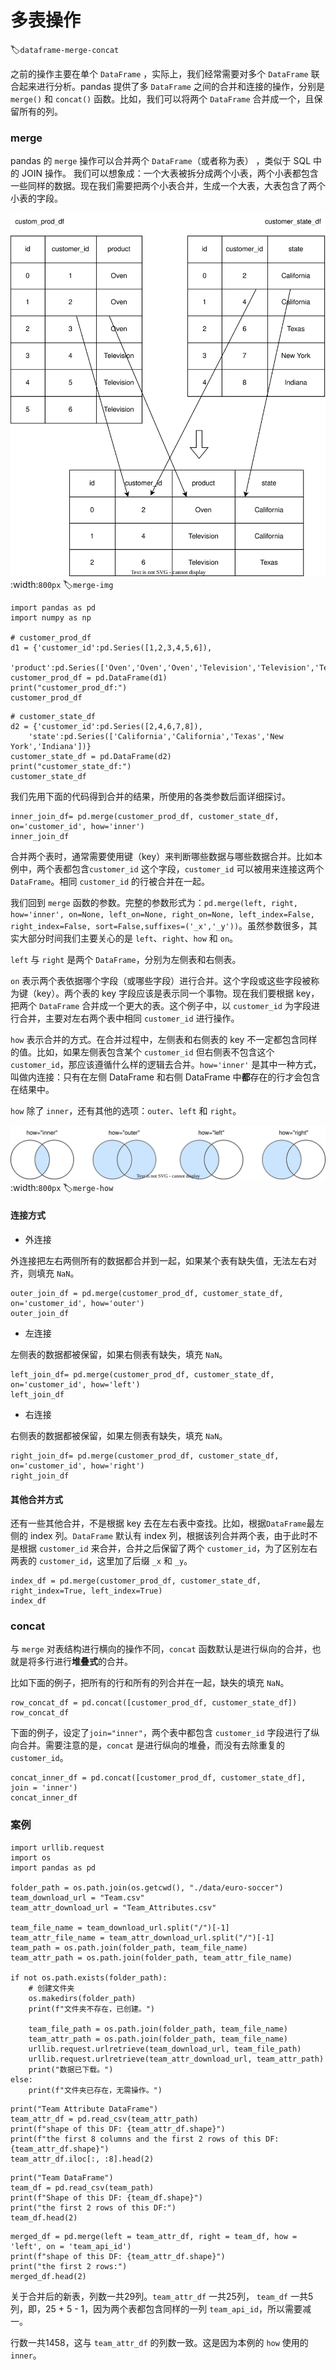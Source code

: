 # 多表操作
:label:`dataframe-merge-concat`

之前的操作主要在单个 `DataFrame` ，实际上，我们经常需要对多个 `DataFrame` 联合起来进行分析。pandas 提供了多 `DataFrame` 之间的合并和连接的操作，分别是 `merge()` 和 `concat()` 函数。比如，我们可以将两个 `DataFrame` 合并成一个，且保留所有的列。

### merge

pandas 的 `merge` 操作可以合并两个 `DataFrame`（或者称为表） ，类似于 SQL 中的 JOIN 操作。 我们可以想象成：一个大表被拆分成两个小表，两个小表都包含一些同样的数据。现在我们需要把两个小表合并，生成一个大表，大表包含了两个小表的字段。

![分组与汇总](../img/ch-pandas/merge.svg)
:width:`800px`
:label:`merge-img`

```{.python .input}
import pandas as pd
import numpy as np
 
# customer_prod_df
d1 = {'customer_id':pd.Series([1,2,3,4,5,6]),
  'product':pd.Series(['Oven','Oven','Oven','Television','Television','Television'])}
customer_prod_df = pd.DataFrame(d1)
print("customer_prod_df:")
customer_prod_df
```

```{.python .input}
# customer_state_df
d2 = {'customer_id':pd.Series([2,4,6,7,8]),
    'state':pd.Series(['California','California','Texas','New York','Indiana'])}
customer_state_df = pd.DataFrame(d2)
print("customer_state_df:")
customer_state_df
```

我们先用下面的代码得到合并的结果，所使用的各类参数后面详细探讨。

```{.python .input}
inner_join_df= pd.merge(customer_prod_df, customer_state_df, on='customer_id', how='inner')
inner_join_df
```

合并两个表时，通常需要使用键（key）来判断哪些数据与哪些数据合并。比如本例中，两个表都包含`customer_id` 这个字段，`customer_id` 可以被用来连接这两个 `DataFrame`。相同 `customer_id` 的行被合并在一起。

我们回到 `merge` 函数的参数。完整的参数形式为：`pd.merge(left, right, how='inner', on=None, left_on=None, right_on=None, left_index=False, right_index=False, sort=False,suffixes=('_x','_y'))`。虽然参数很多，其实大部分时间我们主要关心的是 `left`、`right`、`how` 和 `on`。

`left` 与 `right` 是两个 `DataFrame`，分别为左侧表和右侧表。

`on` 表示两个表依据哪个字段（或哪些字段）进行合并。这个字段或这些字段被称为键（key）。两个表的 key 字段应该是表示同一个事物。现在我们要根据 key，把两个 `DataFrame` 合并成一个更大的表。这个例子中，以 `customer_id` 为字段进行合并，主要对左右两个表中相同 `customer_id` 进行操作。

`how` 表示合并的方式。在合并过程中，左侧表和右侧表的 key 不一定都包含同样的值。比如，如果左侧表包含某个 `customer_id` 但右侧表不包含这个 `customer_id`，那应该遵循什么样的逻辑去合并。`how='inner'` 是其中一种方式，叫做内连接：只有在左侧 DataFrame 和右侧 DataFrame 中**都**存在的行才会包含在结果中。

`how` 除了 `inner`，还有其他的选项：`outer`、`left` 和 `right`。

![合并方式](../img/ch-pandas/merge-how.svg)
:width:`800px`
:label:`merge-how`

#### 连接方式

* 外连接

外连接把左右两侧所有的数据都合并到一起，如果某个表有缺失值，无法左右对齐，则填充 `NaN`。

```{.python .input}
outer_join_df = pd.merge(customer_prod_df, customer_state_df, on='customer_id', how='outer')
outer_join_df
```

* 左连接

左侧表的数据都被保留，如果右侧表有缺失，填充 `NaN`。

```{.python .input}
left_join_df= pd.merge(customer_prod_df, customer_state_df, on='customer_id', how='left')
left_join_df 
```

* 右连接

右侧表的数据都被保留，如果左侧表有缺失，填充 `NaN`。

```{.python .input}
right_join_df= pd.merge(customer_prod_df, customer_state_df, on='customer_id', how='right')
right_join_df 
```

#### 其他合并方式

还有一些其他合并，不是根据 key 去在左右表中查找。比如，根据`DataFrame`最左侧的 index 列。`DataFrame` 默认有 index 列，根据该列合并两个表，由于此时不是根据 `customer_id` 来合并，合并之后保留了两个 `customer_id`，为了区别左右两表的 `customer_id`，这里加了后缀 `_x` 和 `_y`。

```{.python .input}
index_df = pd.merge(customer_prod_df, customer_state_df, right_index=True, left_index=True)
index_df
```

### concat

与 `merge` 对表结构进行横向的操作不同，`concat` 函数默认是进行纵向的合并，也就是将多行进行**堆叠式**的合并。

比如下面的例子，把所有的行和所有的列合并在一起，缺失的填充 `NaN`。

```{.python .input}
row_concat_df = pd.concat([customer_prod_df, customer_state_df])
row_concat_df
```

下面的例子，设定了`join="inner"`，两个表中都包含 `customer_id` 字段进行了纵向合并。需要注意的是，`concat` 是进行纵向的堆叠，而没有去除重复的 `customer_id`。

```{.python .input}
concat_inner_df = pd.concat([customer_prod_df, customer_state_df], join = 'inner')
concat_inner_df
```

### 案例

```{.python .input}
import urllib.request
import os
import pandas as pd

folder_path = os.path.join(os.getcwd(), "./data/euro-soccer")
team_download_url = "Team.csv"
team_attr_download_url = "Team_Attributes.csv"

team_file_name = team_download_url.split("/")[-1]
team_attr_file_name = team_attr_download_url.split("/")[-1]
team_path = os.path.join(folder_path, team_file_name)
team_attr_path = os.path.join(folder_path, team_attr_file_name)

if not os.path.exists(folder_path):
    # 创建文件夹
    os.makedirs(folder_path)
    print(f"文件夹不存在，已创建。")

    team_file_path = os.path.join(folder_path, team_file_name)
    team_attr_path = os.path.join(folder_path, team_file_name)
    urllib.request.urlretrieve(team_download_url, team_file_path)
    urllib.request.urlretrieve(team_attr_download_url, team_attr_path)
    print("数据已下载。")
else:
    print(f"文件夹已存在，无需操作。")
```

```{.python .input}
print("Team Attribute DataFrame")
team_attr_df = pd.read_csv(team_attr_path)
print(f"shape of this DF: {team_attr_df.shape}")
print(f"the first 8 columns and the first 2 rows of this DF: {team_attr_df.shape}")
team_attr_df.iloc[:, :8].head(2)
```

```{.python .input}
print("Team DataFrame")
team_df = pd.read_csv(team_path)
print(f"Shape of this DF: {team_df.shape}")
print("the first 2 rows of this DF:")
team_df.head(2)
```

```{.python .input}
merged_df = pd.merge(left = team_attr_df, right = team_df, how = 'left', on = 'team_api_id')
print(f"shape of this DF: {team_attr_df.shape}")
print("the first 2 rows:")
merged_df.head(2)
```

关于合并后的新表，列数一共29列。`team_attr_df` 一共25列， `team_df` 一共5列，即，25 + 5 - 1，因为两个表都包含同样的一列 `team_api_id`，所以需要减一。

行数一共1458，这与 `team_attr_df` 的列数一致。这是因为本例的 `how` 使用的 `inner`。